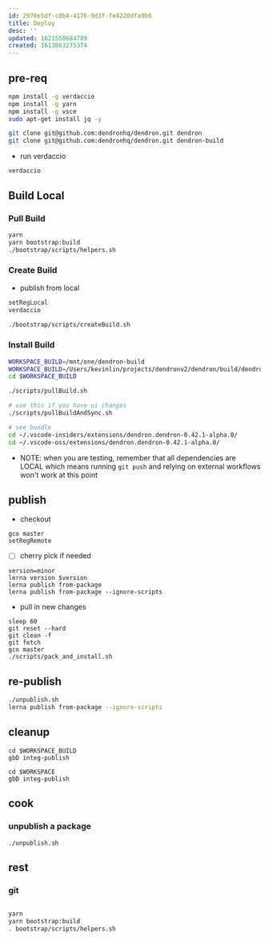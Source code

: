 ```yaml
---
id: 2976e5df-c8b4-4176-9d3f-fe4220dfa9b6
title: Deploy
desc: ''
updated: 1621550684789
created: 1613863275374
---
```




## pre-req
```sh
npm install -g verdaccio
npm install -g yarn
npm install -g vsce
sudo apt-get install jq -y

git clone git@github.com:dendronhq/dendron.git dendron
git clone git@github.com:dendronhq/dendron.git dendron-build
```

- run verdaccio
```
verdaccio
```


## Build Local

### Pull Build
```sh
yarn
yarn bootstrap:build 
./bootstrap/scripts/helpers.sh
```

### Create Build

- publish from local
```sh
setRegLocal
verdaccio

./bootstrap/scripts/createBuild.sh
```

### Install Build
```sh
WORKSPACE_BUILD=/mnt/one/dendron-build
WORKSPACE_BUILD=/Users/kevinlin/projects/dendronv2/dendron/build/dendron/packages/plugin-core
cd $WORKSPACE_BUILD

./scripts/pullBuild.sh

# use this if you have ui changes
./scripts/pullBuildAndSync.sh

# see bundle
cd ~/.vscode-insiders/extensions/dendron.dendron-0.42.1-alpha.0/
cd ~/.vscode-oss/extensions/dendron.dendron-0.42.1-alpha.0/
```

- NOTE: when you are testing, remember that all dependencies are LOCAL which means running `git push` and relying on external workflows won't work at this point

## publish

- checkout
```
gco master
setRegRemote
```

- [ ] cherry pick if needed

```
version=minor
lerna version $version 
lerna publish from-package 
lerna publish from-package --ignore-scripts
```

- pull in new changes
```
sleep 60
git reset --hard
git clean -f
git fetch
gco master 
./scripts/pack_and_install.sh
```

## re-publish

```sh
./unpublish.sh
lerna publish from-package --ignore-scripts
```

## cleanup
```
cd $WORKSPACE_BUILD
gbD integ-publish

cd $WORKSPACE
gbD integ-publish
```


## cook

### unpublish a package

```
./unpublish.sh
```

## rest

### git 
```sh

yarn
yarn bootstrap:build 
. bootstrap/scripts/helpers.sh

```
